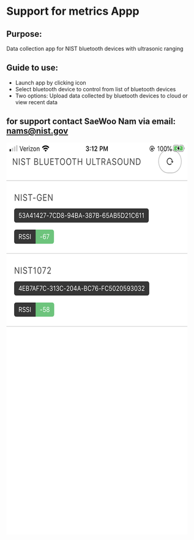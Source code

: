 # Support for metrics Appp
## Purpose:
Data collection app for NIST bluetooth devices with ultrasonic ranging

## Guide to use:
-  Launch app by clicking icon
-  Select bluetooth device to control from list of bluetooth devices
-  Two options:  Upload data collected by bluetooth devices to cloud or view recent data

## for support contact SaeWoo Nam via email:  nams@nist.gov

![](docs/images/pg1.png?raw=true)
